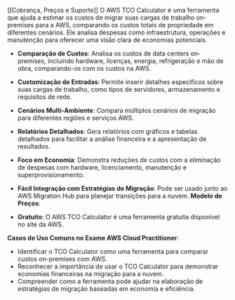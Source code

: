 [[Cobrança, Preços e Suporte]]
O AWS TCO Calculator é uma ferramenta que ajuda a estimar os custos de migrar suas cargas de trabalho on-premises para a AWS, comparando os custos totais de propriedade em diferentes cenários. Ele analisa despesas como infraestrutura, operações e manutenção para oferecer uma visão clara de economias potenciais.
- **Comparação de Custos**: Analisa os custos de data centers on-premises, incluindo hardware, licenças, energia, refrigeração e mão de obra, comparando-os com os custos na AWS.
- **Customização de Entradas**: Permite inserir detalhes específicos sobre suas cargas de trabalho, como tipos de servidores, armazenamento e requisitos de rede.
- **Cenários Multi-Ambiente**: Compara múltiplos cenários de migração para diferentes regiões e serviços AWS.
- **Relatórios Detalhados**: Gera relatórios com gráficos e tabelas detalhados para facilitar a análise financeira e a apresentação de resultados.
- **Foco em Economia**: Demonstra reduções de custos com a eliminação de despesas com hardware, licenciamento, manutenção e superprovisionamento.
- **Fácil Integração com Estratégias de Migração**: Pode ser usado junto ao AWS Migration Hub para planejar transições para a nuvem.
**Modelo de Preços**:

- **Gratuito**: O AWS TCO Calculator é uma ferramenta gratuita disponível no site da AWS.

**Casos de Uso Comuns no Exame AWS Cloud Practitioner**:

- Identificar o TCO Calculator como uma ferramenta para comparar custos on-premises com AWS.
- Reconhecer a importância de usar o TCO Calculator para demonstrar economias financeiras na migração para a nuvem.
- Compreender como a ferramenta pode ajudar na elaboração de estratégias de migração baseadas em economia e eficiência.